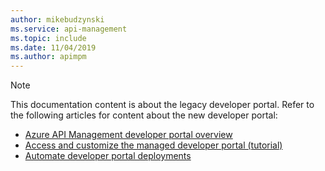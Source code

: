 ```yaml
---
author: mikebudzynski
ms.service: api-management
ms.topic: include
ms.date: 11/04/2019
ms.author: apimpm
---
```


> [!NOTE]
> This documentation content is about the legacy developer portal. Refer to the following articles for content about the new developer portal:
> 
> - [Azure API Management developer portal overview](api-management-howto-developer-portal.md)
> - [Access and customize the managed developer portal (tutorial)](api-management-howto-developer-portal-customize.md)
> - [Automate developer portal deployments](api-management-howto-developer-portal-automate.md)
